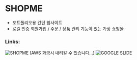 # SHOPME
- 포트폴리오용 간단 웹사이트
- 로컬 인증 회원가입 / 주문 / 상품 관리 기능이 있는 가상 쇼핑몰


### Links:
![SHOPME](https://shopme.space) (AWS 과금시 내려갈 수 있습니다...)
![GOOGLE SLIDE](https://docs.google.com/presentation/d/1FKcTWJwiqdWzwH8zLHUsrXvs9DxNL6MRCog-l5RzJnA/edit?usp=sharing)
